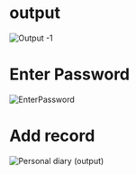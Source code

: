 # output 

![Output -1](https://user-images.githubusercontent.com/98948425/155307339-bd4a8428-c72c-4810-9b5f-ad2408595ec3.png)

# Enter Password

 ![EnterPassword](https://user-images.githubusercontent.com/98948425/155308110-9094ef44-8fbe-4d63-8c51-7a7fc6cd8360.png)

 # Add record

 ![Personal diary (output)](https://user-images.githubusercontent.com/98948425/155308462-54f51e7d-a240-4b8f-ae74-28f7d798e702.png)
